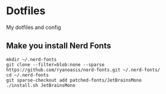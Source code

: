 # Dotfiles
My dotfiles and config

## Make you install Nerd Fonts
```
mkdir ~/.nerd-fonts
git clone --filter=blob:none --sparse https://github.com/ryanoasis/nerd-fonts.git ~/.nerd-fonts/
cd ~/.nerd-fonts
git sparse-checkout add patched-fonts/JetBrainsMono
./install.sh JetBrainsMono
```
